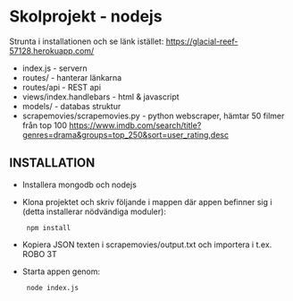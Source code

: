 # Skolprojekt - nodejs

Strunta i installationen och se länk istället:
https://glacial-reef-57128.herokuapp.com/

* index.js - servern
* routes/ - hanterar länkarna
* routes/api - REST api
* views/index.handlebars - html & javascript
* models/ - databas struktur
* scrapemovies/scrapemovies.py - python webscraper, hämtar 50 filmer från top 100 https://www.imdb.com/search/title?genres=drama&groups=top_250&sort=user_rating,desc



INSTALLATION
------------
 * Installera mongodb och nodejs
 
 * Klona projektet och skriv följande i mappen där appen befinner sig i (detta installerar nödvändiga moduler): 

        npm install

* Kopiera JSON texten i scrapemovies/output.txt och importera i t.ex. ROBO 3T

 * Starta appen genom:
 
        node index.js

